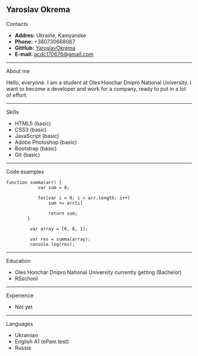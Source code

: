 Yaroslav Okrema
---
 Contacts

* __Addres:__ Ukraine, Kamyanske
* __Phone:__ +380730668067
* __GitHub:__ [YaroslavOkrema](https://github.com/YaroslavOkrema)
* __E-mail:__ acdc170676@gmail.com
---

 About me 

Hello, everyone. I am a student at Oles Honchar Dnipro National University.
I want to become a developer and work for a company, ready to put in a lot of effort. 

---
 Skills
* HTML5 (basic)
* CSS3 (basic)
* JavaScript (basic)
* Adobe Photoshop (basic)
* Bootstrap (basic)
* Git (basic)
---
 Code examples
```
function summa(arr) {
            var sum = 0;

            for(var i = 0; i < arr.length; i++)
                sum += arr[i]
            
                return sum;
        }

         var array = [6, 8, 1];
         
         var res = summa(array);
         console.log(res);

```
---
 Education
* Oles Honchar Dnipro National University сurrently getting (Bachelor)
* RSschool
---
 Experience
* Not yet

---
 Languages
* Ukrainian
* English A1 (ePam test)
* Russia


